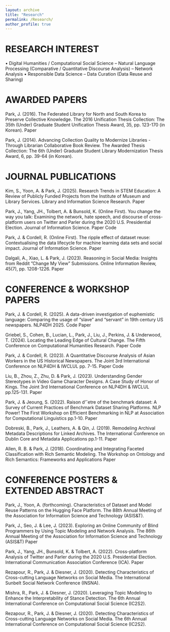```yaml
---
layout: archive
title: "Research"
permalink: /Research/
author_profile: true
---
```


# RESEARCH INTEREST
• Digital Humanities / Computational Social Science
– Natural Language Processing (Comparative / Quantitative Discourse Analysis)
– Network Analysis
• Responsible Data Science
– Data Curation (Data Reuse and Sharing)

# AWARDED PAPERS
Park, J. (2016). The Federated Library for North and South Korea to Preserve Collective Knowledge. The 2016 Unification
Thesis Collection: The 35th (Under) Graduate Student Unification Thesis Award, 35, pp. 123-170 (in Korean). Paper

Park, J. (2014). Advancing Collection Quality to Modernize Libraries - Through Librarian Collaborative Book Review.
The Awarded Thesis Collection: The 6th (Under) Graduate Student Library Modernization Thesis Award, 6, pp. 39-64 (in
Korean).

# JOURNAL PUBLICATIONS

Kim, S., Yoon, A. & Park, J. (2025). Research Trends in STEM Education: A Review of Publicly Funded Projects from
the Institute of Museum and Library Services. Library and Information Science Research. Paper

Park, J., Yang, JH., Tolbert, A. & Bunsold, K. (Online First). You change the way you talk: Examining the network, hate
speech, and discourse of cross-platform users on Twitter and Parler during the 2020 U.S. Presidential Election. Journal of
Information Science. Paper Code

Park, J. & Cordell, R. (Online First). The ripple effect of dataset reuse: Contextualising the data lifecycle for machine
learning data sets and social impact. Journal of Information Science. Paper

Dalgali, A., Xiao, L. & Park, J. (2023). Reasoning in Social Media: Insights from Reddit ”Change My View” Submissions.
Online Information Review, 45(7), pp. 1208-1226. Paper

# CONFERENCE & WORKSHOP PAPERS

Park, J. & Cordell, R. (2025). A data-driven investigation of euphemistic language: Comparing the usage of “slave” and
“servant” in 19th century US newspapers. NLP4DH 2025. Code Paper

Griebel, S., Cohen, B., Lucian, L., Park, J., Liu, J., Perkins, J. & Underwood, T. (2024). Locating the Leading Edge of
Cultural Change. The Fifth Conference on Computational Humanities Research. Paper Code

Park, J. & Cordell, R. (2023). A Quantitative Discourse Analysis of Asian Workers in the US Historical Newspapers. The
Joint 3rd International Conference on NLP4DH & IWCLUL pp. 7-15. Paper Code

Liu, B., Zhou, Z., Zhu, D. & Park, J. (2023). Understanding Gender Stereotypes in Video Game Character Designs. A
Case Study of Honor of Kings. The Joint 3rd International Conference on NLP4DH & IWCLUL pp.125-131. Paper

Park, J. & Jeoung, S. (2022). Raison d’ˆetre of the benchmark dataset: A Survey of Current Practices of Benchmark Dataset
Sharing Platforms. NLP Power! The First Workshop on Efficient Benchmarking in NLP at Association for Computational
Linguistics pp.1-10. Paper

Dobreski, B., Park, J., Leathers, A. & Qin, J. (2019). Remodeling Archival Metadata Descriptions for Linked Archives.
The International Conference on Dublin Core and Metadata Applications pp.1-11. Paper

Allen, R. B. & Park, J. (2018). Coordinating and Integrating Faceted Classification with Rich Semantic Modeling. The
Workshop on Ontology and Rich Semantics: Frameworks and Applications Paper

# CONFERENCE POSTERS & EXTENDED ABSTRACT

Park, J., Yoon, A. (forthcoming). Characteristics of Dataset and Model Reuse Patterns on the Hugging Face Platform. The
88th Annual Meeting of the Association for Information Science and Technology (ASIS&T).

Park, J., Seo, J. & Lee, J. (2023). Exploring an Online Community of Blind Programmers by Using Topic Modeling and
Network Analysis. The 86th Annual Meeting of the Association for Information Science and Technology (ASIS&T) Paper

Park, J., Yang, JH., Bunsold, K. & Tolbert, A. (2022). Cross-platform Analysis of Twitter and Parler during the 2020 U.S.
Presidential Election. International Communication Association Conference (ICA). Paper

Rezapour, R., Park, J. & Diesner, J. (2020). Detecting Characteristics of Cross-cutting Language Networks on Social Media.
The International Sunbelt Social Network Conference (INSNA).

Mishra, R., Park, J. & Diesner, J. (2020). Leveraging Topic Modeling to Enhance the Interpretability of Stance Detection.
The 6th Annual International Conference on Computational Social Science (IC2S2).

Rezapour, R., Park, J. & Diesner, J. (2020). Detecting Characteristics of Cross-cutting Language Networks on Social Media.
The 6th Annual International Conference on Computational Social Science (IC2S2).

